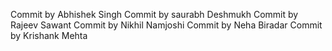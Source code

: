 Commit by Abhishek Singh
Commit by saurabh Deshmukh
Commit by  Rajeev Sawant
Commit by Nikhil Namjoshi
Commit by Neha Biradar
Commit by Krishank Mehta

